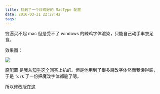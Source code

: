 ```yaml
---
title: 找到了一个炒鸡好的 MacType 配置
date: 2016-03-21 22:27:42
tags:
---
```

穷逼买不起 mac 但是受不了 windows 的辣鸡字体渲染，只能自己动手丰衣足食。

效果图：

![](https://dn-hcyue.qbox.me/img%2FQQ%E6%88%AA%E5%9B%BE20160321222022.png)

[原配置](https://github.com/renkun-ken/MacType.Decency) 是我从[知乎这个回答](https://www.zhihu.com/question/22425454/answer/21930065)上扒的。但是他用到了很多魔改字体然而我懒得装，于是 `fork` 了一份把魔改字体都删了嗯。

所以修改版[在这](https://github.com/nameoverflow/MacType.Decency)